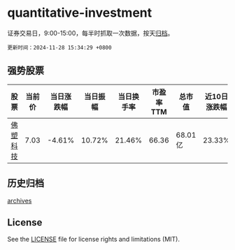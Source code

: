 # quantitative-investment

证券交易日，9:00-15:00，每半时抓取一次数据，按天[归档](archives)。

`更新时间：2024-11-28 15:34:29 +0800`

## 强势股票

|股票|当前价|当日涨跌幅|当日振幅|当日换手率|市盈率TTM|总市值|近10日涨跌幅|
|----|----|----|----|----|----|----|----|
|[佛塑科技](https://xueqiu.com/S/SZ000973)|7.03|-4.61%|10.72%|21.46%|66.36|68.01亿|23.33%|

## 历史归档

[archives](archives)

## License

See the [LICENSE](LICENSE) file for license rights and limitations (MIT).